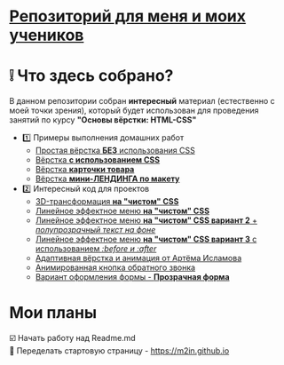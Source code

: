 # [Репозиторий для меня и моих учеников](https://m2in.github.io)
# :grey_exclamation: Что здесь собрано?
В данном репозитории собран **интересный** материал (естественно с моей точки зрения), который будет использован для проведения занятий по курсу **"Основы вёрстки: HTML-CSS"**
- :one: Примеры выполнения домашних работ
  - [Простая вёрстка **БЕЗ** использования CSS](https://m2in.github.io)
  - [Вёрстка **с использованием CSS**](https://m2in.github.io/lesson3/)
  - [Вёрстка **карточки товара**](https://m2in.github.io/lesson4/)
  - [Вёрстка **мини-ЛЕНДИНГА по макету**](https://m2in.github.io/lesson5/)
- :two: Интересный код для проектов
  - [3D-трансформация **на "чистом" CSS**](https://m2in.github.io/3d-transform/)
  - [Линейное эффектное меню **на "чистом" CSS**](https://m2in.github.io/LineMenu/)
  - [Линейное эффектное меню **на "чистом" CSS вариант 2** + *полупрозрачный текст на фоне*](https://m2in.github.io/LineMenu2/)
  - [Линейное эффектное меню **на "чистом" CSS вариант 3** с использованием *:before и :after*](https://m2in.github.io/MenuStyle/)
  - [Адаптивная вёрстка и анимация от Артёма Исламова](https://m2in.github.io/adaptivGA/)
  - [Анимированная кнопка обратного звонка](https://m2in.github.io/PhonePulse/)
  - [Вариант оформления формы - **Прозрачная форма**](https://m2in.github.io/FormStile/)
  
 # Мои планы
  :ballot_box_with_check: Начать работу над Readme.md   
  :black_square_button: Переделать стартовую страницу -  https://m2in.github.io

